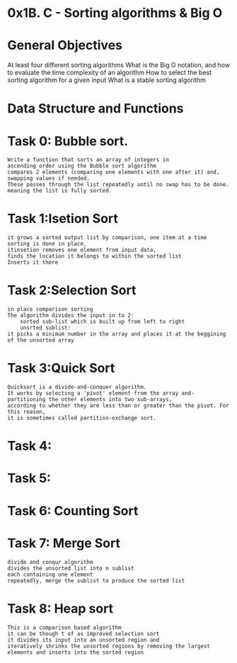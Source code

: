 # 0x1B. C - Sorting algorithms & Big O
# General Objectives
At least four different sorting algorithms
What is the Big O notation, and how to evaluate the time complexity of an algorithm
How to select the best sorting algorithm for a given input
What is a stable sorting algorithm

# Data Structure and Functions



# Task 0: Bubble sort.
    Write a function that sorts an array of integers in
    ascending order using the Bubble sort algorithm
    compares 2 elements (comparing one elements with one after it) and,
    swapping values if needed.
    These passes through the list repeatedly until no swap has to be done.
    meaning the list is fully sorted.
# Task 1:Isetion Sort
    it grows a sorted output list by comparison, one item at a time
    sorting is done in place.
    itinsetion removes one element from input data,
    finds the location it belongs to within the sorted list
    Inserts it there

# Task 2:Selection Sort
    in place comparison sorting
    The algorithm divides the input in to 2:
        sorted sub-list which is built up from left to right
        unsrted sublist:
    it picks a minimum number in the array and places it at the beggining of the unsorted array

# Task 3:Quick Sort
    Quicksort is a divide-and-conquer algorithm.
    It works by selecting a 'pivot' element from the array and-
    partitioning the other elements into two sub-arrays,
    according to whether they are less than or greater than the pivot. For this reason,
    it is sometimes called partition-exchange sort.
# Task 4:
# Task 5:
# Task 6: Counting Sort
# Task 7: Merge Sort
    divide and conqur algorithm
    divides the unsorted list into n sublist
    each containing one element
    repeatedly, merge the sublist to produce the sorted list
# Task 8: Heap sort
    This is a comparison based algorithm
    it can be though t of as improved selection sort
    it divides its input into an unsorted region and
    iteratively shrinks the unsorted regions by removing the largest elements and inserts into the sorted region
    
